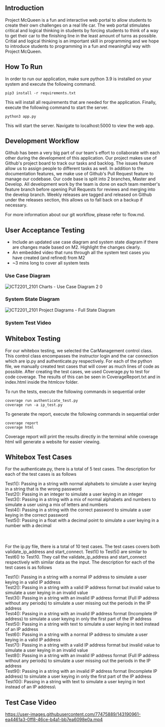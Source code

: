 ## Introduction

Project McQueen is a fun and interactive web portal to allow students to create their own challenges on a real life car. The web portal stimulates critical and logical thinking in students by forcing students to think of a way to get their car to the finishing line in the least amount of turns as possible. Critial and logical thinking is an important skill in programming and we hope to introduce students to programming in a fun and meaningful way with Project McQueen.

## How To Run

In order to run our application, make sure python 3.9 is installed on your system and execute the following command.

```pip3 install -r requirements.txt```

This will install all requirements that are needed for the application. Finally, execute the following command to start the server.

```python3 app.py```

This will start the server. Navigate to localhost:5000 to view the web app.

## Development Workflow

Github has been a very big part of our team's effort to collaborate with each other during the development of this application. Our project makes use of Github's project board to track our tasks and backlog. The issues feature allow us to assign people to different tasks as well. In addition to the documentation features, we make use of Github's Pull Request feature to manage our codebase. Our code base is split into 2 branches, Master and Develop. All development work by the team is done on each team member's feature branch before opening Pull Requests for reviews and merging into the develop branch. Weekly releases are tagged and released on Github under the releases section, this allows us to fall back on a backup if necessary.

For more information about our git workflow, please refer to flow.md.

## User Acceptance Testing

- Include an updated use case diagram and system state diagram if there are changes made based on M2. Highlight the changes clearly.
- An embedded video that runs through all the system test cases you have created (and refined) from M2
- ~3 mins long to cover all system tests

### Use Case Diagram
![ICT2201_2101 Charts - Use Case Diagram 2 0](https://user-images.githubusercontent.com/77475889/144005022-42722abe-fbf3-41b5-97f9-b596b3293cac.png)

### System State Diagram
![ICT2201_2101 Project Diagrams - Full State Diagram](https://user-images.githubusercontent.com/77475889/144004754-fba6de22-e7bc-4b0f-bdca-38752fa1f22f.png)

### System Test Video
<Place video here>

## Whitebox Testing

For our whitebox testing, we selected the CarManagement control class. This control class encompasses the instructor login and the car connection which are ip.py and authenticate.py respectively. For each of the python file, we manually created test cases that will cover as much lines of code as possible. After creating the test cases, we used Coverage.py to test for code coverage. The results of this can be seen in CoverageReport.txt and in index.html inside the htmlcov folder.

To run the tests, execute the following commands in sequential order

```coverage run authenticate_test.py```\
```coverage run -a ip_test.py```

To generate the report, execute the following commands in sequential order

```coverage report```\
```coverage html```

Coverage report will print the results directly in the terminal while coverage html will generate a website for easier viewing.

## Whitebox Test Cases

For the authenticate.py, there is a total of 5 test cases. The description for each of the test cases is as follows

Test1(): Passing in a string with normal alphabets to simulate a user keying in a string that is the wrong password\
Test2(): Passing in an integer to simulate a user keying in an integer\
Test3(): Passing in a string with a mix of normal alphabets and numbers to simulate a user using a mix of letters and numbers\
Test4(): Passing in a string with the correct password to simulate a user keying in the correct password\
Test5(): Passing in a float with a decimal point to simulate a user keying in a number with a decimal\
\
\
\
For the ip.py file, there is a total of 10 test cases. The test cases covers both validate_ip_address and start_connect. Test1() to Test5() are similar to Test6() to Test10. They call the validate_ip_address and start_connect respectively with similar data as the input. The description for each of the test cases is as follows

Test1(): Passing in a string with a normal IP address to simulate a user keying in a valid IP address\
Test2(): Passing in a string with a valid IP address format but invalid value to simulate a user keying in an invalid value\
Test3(): Passing in a string with an invalid IP address format (Full IP address without any periods) to simulate a user missing out the periods in the IP address\
Test4(): Passing in a string with an invalid IP address format (Incomplete IP address) to simulate a user keying in only the first part of the IP address\
Test5(): Passing in a string with text to simulate a user keying in text instead of an IP address\
Test6(): Passing in a string with a normal IP address to simulate a user keying in a valid IP address\
Test7(): Passing in a string with a valid IP address format but invalid value to simulate a user keying in an invalid value\
Test8(): Passing in a string with an invalid IP address format (Full IP address without any periods) to simulate a user missing out the periods in the IP address\
Test9(): Passing in a string with an invalid IP address format (Incomplete IP address) to simulate a user keying in only the first part of the IP address\
Test10(): Passing in a string with text to simulate a user keying in text instead of an IP address\

## Test Case Video
https://user-images.githubusercontent.com/77475889/143190961-ea4461a3-0ff8-46ce-b4a1-bb7ea6098e0a.mp4
